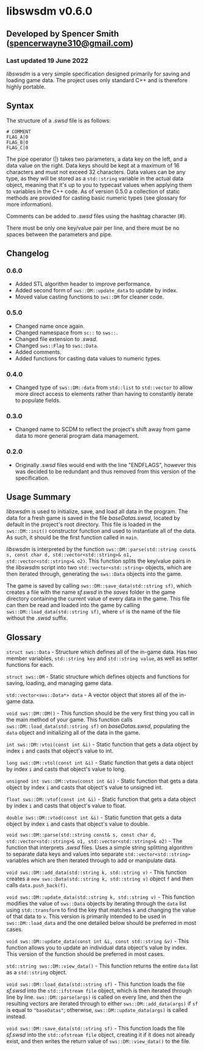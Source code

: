 # libswsdm v0.6.0
## Developed by Spencer Smith (spencerwayne310@gmail.com)
### Last updated 19 June 2022

*libswsdm* is a very simple specification designed primarily for saving and loading game data. The project uses only standard C++ and is therefore highly portable. 

## Syntax
The structure of a *.swsd* file is as follows:

```
# COMMENT
FLAG_A|0
FLAG_B|0
FLAG_C|0
```

The pipe operator (|) takes two parameters, a data key on the left, and a data value on the right. Data keys should be kept at a maximum of 16 characters and must not exceed 32 characters. Data values can be any type, as they will be stored as a `std::string` variable in the actual data object, meaning that it's up to you to typecast values when applying them to variables in the C++ code. As of version 0.5.0 a collection of static methods are provided for casting basic numeric types (see glossary for more information).

Comments can be added to *.swsd* files using the hashtag character (#).

There must be only one key/value pair per line, and there must be no spaces between the parameters and pipe. 

## Changelog

### 0.6.0

- Added STL algorithm header to improve performance.
- Added second form of `sws::DM::update_data` to update by index.
- Moved value casting functions to `sws::DM` for cleaner code.

### 0.5.0

- Changed name once again.
- Changed namespace from `sc::` to `sws::`.
- Changed file extension to *.swsd*.
- Changed `sws::Flag` to `sws::Data`.
- Added comments.
- Added functions for casting data values to numeric types.

### 0.4.0

- Changed type of `sws::DM::data` from `std::list` to `std::vector` to allow more direct access to elements rather than having to constantly iterate to populate fields.

### 0.3.0

- Changed name to SCDM to reflect the project's shift away from game data to more general program data management.

### 0.2.0

- Originally *.swsd* files would end with the line "ENDFLAGS", however this was decided to be redundant and thus removed from this version of the specification.

## Usage Summary
*libswsdm* is used to initialize, save, and load all data in the program. The data for a fresh game is saved in the file *baseDatas.swsd*, located by default in the project's root directory. This file is loaded in the `sws::DM::init()` constructor function and used to instantiate all of the data. As such, it should be the first function called in `main`.

*libswsdm* is interpreted by the function `sws::DM::parse(std::string const& s, const char d, std::vector<std::string>& o1, std::vector<std::string>& o2)`. This function splits the key/value pairs in the *libswsdm* script into two `std::vector<std::string>` objects, which are then iterated through, generating the `sws::Data` objects into the game.

The game is saved by calling `sws::DM::save_data(std::string sf)`, which creates a file with the name *sf.swsd* in the *saves* folder in the game directory containing the current value of every data in the game. This file can then be read and loaded into the game by calling `sws::DM::load_data(std::string sf)`, where `sf` is the name of the file without the *.swsd* suffix. 

## Glossary
`struct sws::Data` - Structure which defines all of the in-game data. Has two member variables, `std::string key` and `std::string value`, as well as setter functions for each.

`struct sws::DM` - Static structure which defines objects and functions for saving, loading, and managing game data. 

`std::vector<sws::Data*> data` - A vector object that stores all of the in-game data.

`void sws::DM::DM()` - This function should be the very first thing you call in the main method of your game. This function calls `sws::DM::load_data(std::string sf)` on *baseDatas.swsd*, populating the `data` object and initializing all of the data in the game.

`int sws::DM::vtoi(const int &i)` - Static function that gets a data object by index `i` and casts that object's value to int. 

`long sws::DM::vtol(const int &i)` - Static function that gets a data object by index `i` and casts that object's value to long. 

`unsigned int sws::DM::vtou(const int &i)` - Static function that gets a data object by index `i` and casts that object's value to unsigned int. 

`float sws::DM::vtof(const int &i)` - Static function that gets a data object by index `i` and casts that object's value to float. 

`double sws::DM::vtod(const int &i)` - Static function that gets a data object by index `i` and casts that object's value to double. 

`void sws::DM::parse(std::string const& s, const char d, std::vector<std::string>& o1, std::vector<std::string>& o2)` - The function that interprets *.swsd* files. Uses a simple string splitting algorithm to separate data keys and values into separate `std::vector<std::string>` variables which are then iterated through to add or manipulate data. 

`void sws::DM::add_data(std::string k, std::string v)` - This function creates a `new sws::Data(std::string k, std::string v)` object `f` and then calls `data.push_back(f)`.

`void sws::DM::update_data(std::string k, std::string v)` - This function modifies the value of `sws::Data` objects by iterating through the `data` list using `std::transform` to find the key that matches `k` and changing the value of that data to `v`. This version is primarily intended to be used in `sws::DM::load_data` and the one detailed below should be preferred in most cases. 

`void sws::DM::update_data(const int &i, const std::string &v)` - This function allows you to update an individual data object's value by index. This version of the function should be preferred in most cases.

`std::string sws::DM::view_data()` - This function returns the entire `data` list as a `std::string` object. 

`void sws::DM::load_data(std::string sf)` - This function loads the file *sf.swsd* into the `std::ifstream file` object, which is then iterated through line by line. `sws::DM::parse(args)` is called on every line, and then the resulting vectors are iterated through to either `sws::DM::add_data(args)` if `sf` is equal to `"baseDatas"`; otherwise, `sws::DM::update_data(args)` is called instead. 

`void sws::DM::save_data(std::string sf)` - This function loads the file *sf.swsd* into the `std::ofstream file` object, creating it if it does not already exist, and then writes the return value of `sws::DM::view_data()` to the file. 
